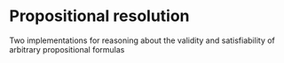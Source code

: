 # Propositional resolution
Two implementations for reasoning about the validity and satisfiability of arbitrary propositional formulas